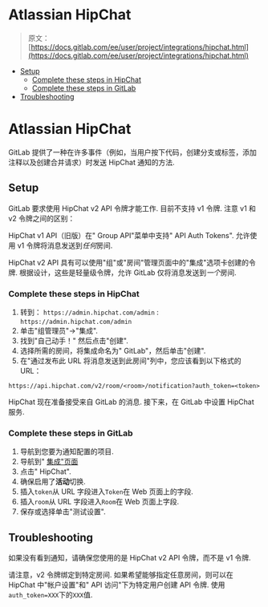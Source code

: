 # Atlassian HipChat

> 原文：[https://docs.gitlab.com/ee/user/project/integrations/hipchat.html](https://docs.gitlab.com/ee/user/project/integrations/hipchat.html)

*   [Setup](#setup)
    *   [Complete these steps in HipChat](#complete-these-steps-in-hipchat)
    *   [Complete these steps in GitLab](#complete-these-steps-in-gitlab)
*   [Troubleshooting](#troubleshooting)

# Atlassian HipChat[](#atlassian-hipchat "Permalink")

GitLab 提供了一种在许多事件（例如，当用户按下代码，创建分支或标签，添加注释以及创建合并请求）时发送 HipChat 通知的方法.

## Setup[](#setup "Permalink")

GitLab 要求使用 HipChat v2 API 令牌才能工作. 目前不支持 v1 令牌. 注意 v1 和 v2 令牌之间的区别：

HipChat v1 API（旧版）在" Group API"菜单中支持" API Auth Tokens". 允许使用 v1 令牌将消息发送到*任何*房间.

HipChat v2 API 具有可以使用"组"或"房间"管理页面中的"集成"选项卡创建的令牌. 根据设计，这些是轻量级令牌，允许 GitLab 仅将消息发送到*一个*房间.

### Complete these steps in HipChat[](#complete-these-steps-in-hipchat "Permalink")

1.  转到： `https://admin.hipchat.com/admin` : `https://admin.hipchat.com/admin`
2.  单击"组管理员"->"集成".
3.  找到"自己动手！" 然后点击"创建".
4.  选择所需的房间，将集成命名为" GitLab"，然后单击"创建".
5.  在"通过发布此 URL 将消息发送到此房间"列中，您应该看到以下格式的 URL：

```
https://api.hipchat.com/v2/room/<room>/notification?auth_token=<token> 
```

HipChat 现在准备接受来自 GitLab 的消息. 接下来，在 GitLab 中设置 HipChat 服务.

### Complete these steps in GitLab[](#complete-these-steps-in-gitlab "Permalink")

1.  导航到您要为通知配置的项目.
2.  导航到" [集成"页面](overview.html#accessing-integrations)
3.  点击" HipChat".
4.  确保启用了**活动**切换.
5.  插入`token`从 URL 字段进入`Token`在 Web 页面上的字段.
6.  插入`room`从 URL 字段进入`Room`在 Web 页面上字段.
7.  保存或选择单击"测试设置".

## Troubleshooting[](#troubleshooting "Permalink")

如果没有看到通知，请确保您使用的是 HipChat v2 API 令牌，而不是 v1 令牌.

请注意，v2 令牌绑定到特定房间. 如果希望能够指定任意房间，则可以在 HipChat 中"帐户设置"和" API 访问"下为特定用户创建 API 令牌. 使用`auth_token=XXX`下的`XXX`值.